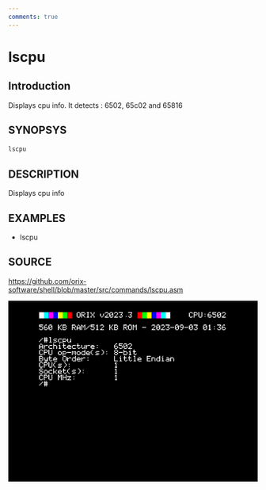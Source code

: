 ```yaml
---
comments: true
---
```

# lscpu

## Introduction

Displays cpu info. It detects : 6502, 65c02 and 65816

## SYNOPSYS

```bash
lscpu
```

## DESCRIPTION

Displays cpu info

## EXAMPLES

+ lscpu

## SOURCE

https://github.com/orix-software/shell/blob/master/src/commands/lscpu.asm

![lscpu](imgs/lscpu.png)
